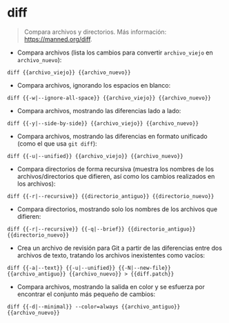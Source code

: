 # diff

> Compara archivos y directorios.
> Más información: <https://manned.org/diff>.

- Compara archivos (lista los cambios para convertir `archivo_viejo` en `archivo_nuevo`):

`diff {{archivo_viejo}} {{archivo_nuevo}}`

- Compara archivos, ignorando los espacios en blanco:

`diff {{-w|--ignore-all-space}} {{archivo_viejo}} {{archivo_nuevo}}`

- Compara archivos, mostrando las diferencias lado a lado:

`diff {{-y|--side-by-side}} {{archivo_viejo}} {{archivo_nuevo}}`

- Compara archivos, mostrando las diferencias en formato unificado (como el que usa `git diff`):

`diff {{-u|--unified}} {{archivo_viejo}} {{archivo_nuevo}}`

- Compara directorios de forma recursiva (muestra los nombres de los archivos/directorios que difieren, así como los cambios realizados en los archivos):

`diff {{-r|--recursive}} {{directorio_antiguo}} {{directorio_nuevo}}`

- Compara directorios, mostrando solo los nombres de los archivos que difieren:

`diff {{-r|--recursive}} {{-q|--brief}} {{directorio_antiguo}} {{directorio_nuevo}}`

- Crea un archivo de revisión para Git a partir de las diferencias entre dos archivos de texto, tratando los archivos inexistentes como vacíos:

`diff {{-a|--text}} {{-u|--unified}} {{-N|--new-file}} {{archivo_antiguo}} {{archivo_nuevo}} > {{diff.patch}}`

- Compara archivos, mostrando la salida en color y se esfuerza por encontrar el conjunto más pequeño de cambios:

`diff {{-d|--minimal}} --color=always {{archivo_antiguo}} {{archivo_nuevo}}`
